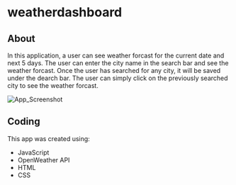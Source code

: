 # weatherdashboard

## About

In this application, a user can see weather forcast for the current date and next 5 days. The user can enter the city name in the search bar and see the weather forcast. Once the user has searched for any city, it will be saved under the dearch bar. The user can simply click on the previously searched city to see the weather forcast. 

![App_Screenshot](https://user-images.githubusercontent.com/65053335/86213848-a8987c00-bbbd-11ea-9f65-709f0d06bf70.png)


## Coding

This app was created using: 
* JavaScript
* OpenWeather API
* HTML
* CSS